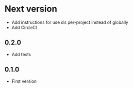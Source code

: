 # Next version
+ Add instructions for use sls per-project instead of globally
+ Add CircleCI

## 0.2.0

+ Add tests


## 0.1.0

+ First version
